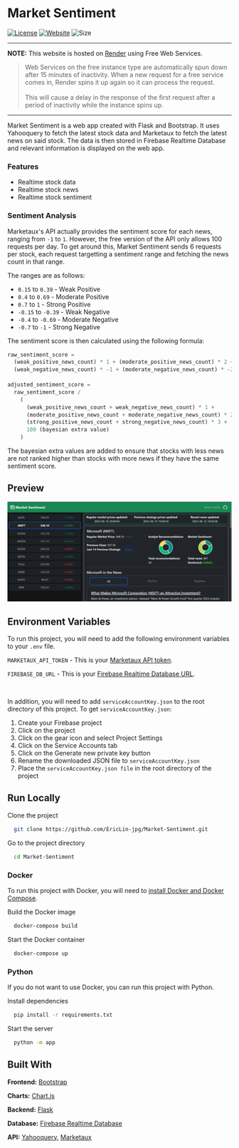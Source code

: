 # Market Sentiment
[![License](https://img.shields.io/github/license/EricLin-jpg/Market-Sentiment)](https://choosealicense.com/licenses/mit/)
[![Website](https://img.shields.io/website?url=https%3A%2F%2Fmarket-sentiment.onrender.com%2F)](https://market-sentiment.onrender.com/)
![Size](https://img.shields.io/github/repo-size/EricLin-jpg/Market-Sentiment)

---

**NOTE:**
This website is hosted on [Render](https://render.com/docs/free) using Free Web Services.
>Web Services on the free instance type are automatically spun down after 15 minutes of inactivity. When a new request for a free service comes in, Render spins it up again so it can process the request. <br><br>This will cause a delay in the response of the first request after a period of inactivity while the instance spins up.

---

Market Sentiment is a web app created with Flask and Bootstrap. It uses Yahooquery to fetch the latest stock data and Marketaux to fetch the latest news on said stock. The data is then stored in Firebase Realtime Database and relevant information is displayed on the web app. 

### Features
-  Realtime stock data
-  Realtime stock news
-  Realtime stock sentiment

### Sentiment Analysis
Marketaux's API actually provides the sentiment score for each news, ranging from `-1` to `1`. However, the free version of the API only allows 100 requests per day. To get around this, Market Sentiment sends 6 requests per stock, each request targetting a sentiment range and fetching the news count in that range.

The ranges are as follows:
-  `0.15` to `0.39` - Weak Positive
-  `0.4` to `0.69` - Moderate Positive
-  `0.7` to `1` - Strong Positive
-  `-0.15` to `-0.39` - Weak Negative
-  `-0.4` to `-0.69` - Moderate Negative
-  `-0.7` to `-1` - Strong Negative

The sentiment score is then calculated using the following formula:
```python
raw_sentiment_score = 
  (weak_positive_news_count) * 1 + (moderate_positive_news_count) * 2 + (strong_positive_news_count) * 3 + 
  (weak_negative_news_count) * -1 + (moderate_negative_news_count) * -2 + (strong_negative_news_count) * -3

adjusted_sentiment_score =
  raw_sentiment_score /
    ( 
      (weak_positive_news_count + weak_negative_news_count) * 1 + 
      (moderate_positive_news_count + moderate_negative_news_count) * 2 +
      (strong_positive_news_count + strong_negative_news_count) * 3 +
      100 (bayesian extra value)
    )
```
The bayesian extra values are added to ensure that stocks with less news are not ranked higher than stocks with more news if they have the same sentiment score. 

## Preview
![Preview](preview.png)


## Environment Variables

To run this project, you will need to add the following environment variables to your `.env` file.

`MARKETAUX_API_TOKEN` - This is your [Marketaux API token](https://www.marketaux.com/).

`FIREBASE_DB_URL` - This is your [Firebase Realtime Database URL](https://firebase.google.com/docs/database).

<br>

In addition, you will need to add `serviceAccountKey.json` to the root directory of this project.
To get `serviceAccountKey.json`:
1.  Create your Firebase project
3.  Click on the project
4.  Click on the gear icon and select Project Settings
5.  Click on the Service Accounts tab
6.  Click on the Generate new private key button
7.  Rename the downloaded JSON file to `serviceAccountKey.json`
8.  Place the `serviceAccountKey.json file` in the root directory of the project


## Run Locally

Clone the project

```bash
  git clone https://github.com/EricLin-jpg/Market-Sentiment.git
```

Go to the project directory

```bash
  cd Market-Sentiment
```

### Docker
To run this project with Docker, you will need to [install Docker and Docker Compose](https://docs.docker.com/get-docker/).

Build the Docker image

```bash
  docker-compose build
```

Start the Docker container

```bash
  docker-compose up
```

### Python
If you do not want to use Docker, you can run this project with Python.

Install dependencies

```bash
  pip install -r requirements.txt
```

Start the server

```bash
  python -m app
```

## Built With

**Frontend:** [Bootstrap](https://getbootstrap.com/)

**Charts:** [Chart.js](https://www.chartjs.org/)

**Backend:** [Flask](https://flask.palletsprojects.com/)

**Database:** [Firebase Realtime Database](https://firebase.google.com/docs/database)

**API:** [Yahooquery](https://github.com/dpguthrie/yahooquery), [Marketaux](https://www.marketaux.com/)
